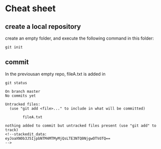 # Cheat sheet

## create a local repository
create an  empty folder, and execute the following command in this folder:
```
git init
```
## commit
In the previousan empty repo, fileA.txt is added in 
```
git status

On branch master
No commits yet

Untracked files:
  (use "git add <file>..." to include in what will be committed)

        fileA.txt

nothing added to commit but untracked files present (use "git add" to track)
<!--stackedit_data:
eyJoaXN0b3J5IjpbNTM4MTMyMjQsLTE3NTQ0NjgwOTVdfQ==
-->